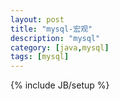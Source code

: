 ```yaml
---
layout: post
title: "mysql-宏观"
description: "mysql"
category: [java,mysql]
tags: [mysql]
---
```

{% include JB/setup %}

